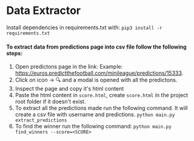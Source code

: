 # Data Extractor
Install dependencies in requirements.txt with:
`pip3 install -r requirements.txt`

#### To extract data from predictions page into csv file follow the following steps:
1. Open predictons page in the link: Example: https://euros.predictthefootball.com/minileague/predictions/15333.
2. Click on icon -> 🔍 and a modal is opened with all the predictons.
3. Inspect the page and copy it's html content
4. Paste the html content in `score.html`, create `score.html` in the project root folder if it doesn't exist.
5. To extract all the predictions made run the following command. It will create a csv file with username and predictions.
    ```python main.py extract_predictions```
6. To find the winner run the following command:
    ```python main.py find_winners --score=<SCORE>```

